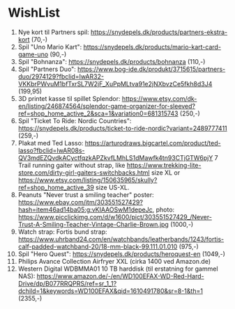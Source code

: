 # WishList
1. Nye kort til Partners spil: https://snydepels.dk/products/partners-ekstra-kort (70,-)
2. Spil "Uno Mario Kart": https://snydepels.dk/products/mario-kart-card-game-uno (90,-)
3. Spil "Bohnanza": https://snydepels.dk/products/bohnanza (110,-)
4. Spil "Partners Duo": https://www.bog-ide.dk/produkt/3715615/partners-duo/2974129?fbclid=IwAR32-VKKbrPWvuM1bfTxrSL7W2jF_XuPpMLtva91e2jNXbvzCe5fkh8d3J4 (199,95)
5. 3D printet kasse til spillet Splendor: https://www.etsy.com/dk-en/listing/246874564/splendor-game-organizer-for-sleeved?ref=shop_home_active_2&sca=1&variation0=681315743 (250,-)
5. Spil "Ticket To Ride: Nordic Countries": https://snydepels.dk/products/ticket-to-ride-nordic?variant=2489777411 (259,-)
6. Plakat med Ted Lasso: https://arturodraws.bigcartel.com/product/ted-lasso?fbclid=IwAR08s-QV3mdEZQvdkACyctfqzkAPZkvfLMhLS1dMawfk4tn93CTjGTW6pjY
7 Trail running gaiter without strap, like https://www.trekking-lite-store.com/dirty-girl-gaiters-switchbacks.html size XL or https://www.etsy.com/listing/150635965/skully?ref=shop_home_active_39 size US-XL.
8. Peanuts "Never trust a smiling teacher" poster: https://www.ebay.com/itm/303551527429?hash=item46ad14ba05:g:vKIAAOSwM1depeJc, photo: https://www.picclickimg.com/d/w1600/pict/303551527429_/Never-Trust-A-Smiling-Teacher-Vintage-Charlie-Brown.jpg (1000,-)
9. Watch strap: Fortis bund strap: https://www.uhrband24.com/en/watchbands/leatherbands/1243/fortis-calf-padded-watchband-20/18-mm-black-99.111.01.010 (975,-)
10. Spil "Hero Quest": https://snydepels.dk/products/heroquest-en (1049,-)
11. Philips Avance Collection Airfryer XXL (cirka 1400 ved Amazon.de)
12. Western Digital WDBMMA01 10 TB harddisk (til erstatning for gammel NAS): https://www.amazon.de/-/en/WD100EFAX-WD-Red-Hard-Drive/dp/B077RRQPRS/ref=sr_1_1?dchild=1&keywords=WD100EFAX&qid=1610491780&sr=8-1&th=1 (2355,-)
